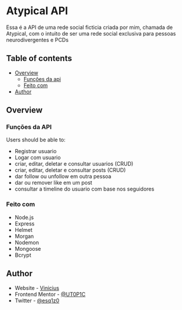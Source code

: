# Atypical API

Essa é a API de uma rede social ficticia criada por mim, chamada de Atypical, com o intuito de ser uma rede social exclusiva para pessoas neurodivergentes e PCDs

## Table of contents

- [Overview](#overview)
  - [Funções da api](#funções-da-API)
  - [Feito com](#feito-com)
- [Author](#author)


## Overview

### Funções da API

Users should be able to:

- Registrar usuario
- Logar com usuario
- criar, editar, deletar e consultar usuarios (CRUD)
- criar, editar, deletar e consultar posts (CRUD)
- dar follow ou unfollow em outra pessoa
- dar ou remover like em um post
- consultar a timeline do usuario com base nos seguidores


### Feito com

- Node.js
- Express
- Helmet
- Morgan
- Nodemon
- Mongoose
- Bcrypt


## Author

- Website - [Vinicius](https://ut0p1c.github.io)
- Frontend Mentor - [@UT0P1C](https://www.frontendmentor.io/profile/UT0P1C)
- Twitter - [@esq1z0](https://www.twitter.com/esq1z0)
